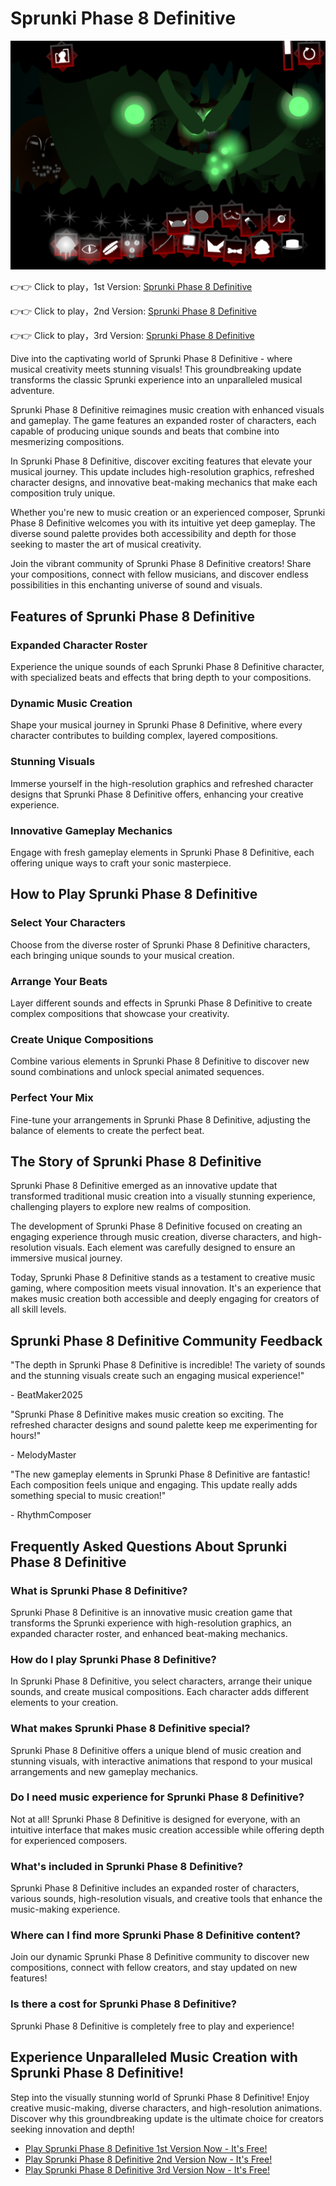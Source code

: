 # Sprunki Phase 8 Definitive

![Sprunki Phase 8 Definitive](https://raw.githubusercontent.com/sprunkiscrunkly/sprunki-phase-8-definitive/refs/heads/main/sprunki-phase-8-definitive.png "Sprunki Phase 8 Definitive")

👉👉 Click to play，1st Version: [Sprunki Phase 8 Definitive](https://sprunksters.com/sprunki-phase-8-definitive/ "Sprunki Phase 8 Definitive")

👉👉 Click to play，2nd Version: [Sprunki Phase 8 Definitive](https://sprunkiscrunkly.com/sprunki-phase-8-definitive/ "Sprunki Phase 8 Definitive")

👉👉 Click to play，3rd Version: [Sprunki Phase 8 Definitive](https://sprunkipyramixed.com/sprunki-phase-8-definitive/ "Sprunki Phase 8 Definitive")

Dive into the captivating world of Sprunki Phase 8 Definitive - where musical creativity meets stunning visuals! This groundbreaking update transforms the classic Sprunki experience into an unparalleled musical adventure.

Sprunki Phase 8 Definitive reimagines music creation with enhanced visuals and gameplay. The game features an expanded roster of characters, each capable of producing unique sounds and beats that combine into mesmerizing compositions.

In Sprunki Phase 8 Definitive, discover exciting features that elevate your musical journey. This update includes high-resolution graphics, refreshed character designs, and innovative beat-making mechanics that make each composition truly unique.

Whether you're new to music creation or an experienced composer, Sprunki Phase 8 Definitive welcomes you with its intuitive yet deep gameplay. The diverse sound palette provides both accessibility and depth for those seeking to master the art of musical creativity.

Join the vibrant community of Sprunki Phase 8 Definitive creators! Share your compositions, connect with fellow musicians, and discover endless possibilities in this enchanting universe of sound and visuals.

## Features of Sprunki Phase 8 Definitive

### Expanded Character Roster

Experience the unique sounds of each Sprunki Phase 8 Definitive character, with specialized beats and effects that bring depth to your compositions.

### Dynamic Music Creation

Shape your musical journey in Sprunki Phase 8 Definitive, where every character contributes to building complex, layered compositions.

### Stunning Visuals

Immerse yourself in the high-resolution graphics and refreshed character designs that Sprunki Phase 8 Definitive offers, enhancing your creative experience.

### Innovative Gameplay Mechanics

Engage with fresh gameplay elements in Sprunki Phase 8 Definitive, each offering unique ways to craft your sonic masterpiece.

## How to Play Sprunki Phase 8 Definitive

### Select Your Characters

Choose from the diverse roster of Sprunki Phase 8 Definitive characters, each bringing unique sounds to your musical creation.

### Arrange Your Beats

Layer different sounds and effects in Sprunki Phase 8 Definitive to create complex compositions that showcase your creativity.

### Create Unique Compositions

Combine various elements in Sprunki Phase 8 Definitive to discover new sound combinations and unlock special animated sequences.

### Perfect Your Mix

Fine-tune your arrangements in Sprunki Phase 8 Definitive, adjusting the balance of elements to create the perfect beat.

## The Story of Sprunki Phase 8 Definitive

Sprunki Phase 8 Definitive emerged as an innovative update that transformed traditional music creation into a visually stunning experience, challenging players to explore new realms of composition.

The development of Sprunki Phase 8 Definitive focused on creating an engaging experience through music creation, diverse characters, and high-resolution visuals. Each element was carefully designed to ensure an immersive musical journey.

Today, Sprunki Phase 8 Definitive stands as a testament to creative music gaming, where composition meets visual innovation. It's an experience that makes music creation both accessible and deeply engaging for creators of all skill levels.

## Sprunki Phase 8 Definitive Community Feedback

"The depth in Sprunki Phase 8 Definitive is incredible! The variety of sounds and the stunning visuals create such an engaging musical experience!"

\- BeatMaker2025

"Sprunki Phase 8 Definitive makes music creation so exciting. The refreshed character designs and sound palette keep me experimenting for hours!"

\- MelodyMaster

"The new gameplay elements in Sprunki Phase 8 Definitive are fantastic! Each composition feels unique and engaging. This update really adds something special to music creation!"

\- RhythmComposer

## Frequently Asked Questions About Sprunki Phase 8 Definitive

### What is Sprunki Phase 8 Definitive?

Sprunki Phase 8 Definitive is an innovative music creation game that transforms the Sprunki experience with high-resolution graphics, an expanded character roster, and enhanced beat-making mechanics.

### How do I play Sprunki Phase 8 Definitive?

In Sprunki Phase 8 Definitive, you select characters, arrange their unique sounds, and create musical compositions. Each character adds different elements to your creation.

### What makes Sprunki Phase 8 Definitive special?

Sprunki Phase 8 Definitive offers a unique blend of music creation and stunning visuals, with interactive animations that respond to your musical arrangements and new gameplay mechanics.

### Do I need music experience for Sprunki Phase 8 Definitive?

Not at all! Sprunki Phase 8 Definitive is designed for everyone, with an intuitive interface that makes music creation accessible while offering depth for experienced composers.

### What's included in Sprunki Phase 8 Definitive?

Sprunki Phase 8 Definitive includes an expanded roster of characters, various sounds, high-resolution visuals, and creative tools that enhance the music-making experience.

### Where can I find more Sprunki Phase 8 Definitive content?

Join our dynamic Sprunki Phase 8 Definitive community to discover new compositions, connect with fellow creators, and stay updated on new features!

### Is there a cost for Sprunki Phase 8 Definitive?

Sprunki Phase 8 Definitive is completely free to play and experience!

## Experience Unparalleled Music Creation with Sprunki Phase 8 Definitive!

Step into the visually stunning world of Sprunki Phase 8 Definitive! Enjoy creative music-making, diverse characters, and high-resolution animations. Discover why this groundbreaking update is the ultimate choice for creators seeking innovation and depth!

- [Play Sprunki Phase 8 Definitive 1st Version Now - It's Free!](https://sprunksters.com/sprunki-phase-8-definitive/)
- [Play Sprunki Phase 8 Definitive 2nd Version Now - It's Free!](https://sprunkiscrunkly.com/sprunki-phase-8-definitive/)
- [Play Sprunki Phase 8 Definitive 3rd Version Now - It's Free!](https://sprunkipyramixed.com/sprunki-phase-8-definitive/)
